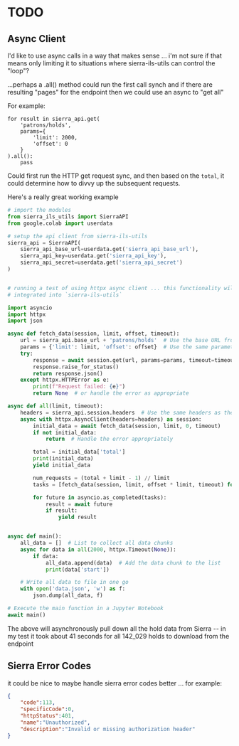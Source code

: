 # TODO

## Async Client

I'd like to use async calls in a way that makes sense ... i'm not sure if that means only limiting it to situations where sierra-ils-utils can control the "loop"? 

...perhaps a .all() method could run the first call synch and if there are resulting "pages" for the endpoint then we could use an async to "get all"

For example:
```
for result in sierra_api.get(
    'patrons/holds',
    params={
        'limit': 2000,
        'offset': 0
    }
).all():
    pass
```

Could first run the HTTP get request sync, and then based on the `total`, it could determine how to divvy up the subsequent requests.

Here's a really great working example

```python
# import the modules
from sierra_ils_utils import SierraAPI
from google.colab import userdata

# setup the api client from sierra-ils-utils
sierra_api = SierraAPI(
    sierra_api_base_url=userdata.get('sierra_api_base_url'),
    sierra_api_key=userdata.get('sierra_api_key'),
    sierra_api_secret=userdata.get('sierra_api_secret')
)


# running a test of using httpx async client ... this functionality will be 
# integrated into `sierra-ils-utils`

import asyncio
import httpx
import json

async def fetch_data(session, limit, offset, timeout):
    url = sierra_api.base_url + 'patrons/holds'  # Use the base URL from the client
    params = {'limit': limit, 'offset': offset}  # Use the same parameters as the client
    try:
        response = await session.get(url, params=params, timeout=timeout)
        response.raise_for_status()
        return response.json()
    except httpx.HTTPError as e:
        print(f"Request failed: {e}")
        return None  # or handle the error as appropriate

async def all(limit, timeout):
    headers = sierra_api.session.headers  # Use the same headers as the client
    async with httpx.AsyncClient(headers=headers) as session:
        initial_data = await fetch_data(session, limit, 0, timeout)
        if not initial_data:
            return  # Handle the error appropriately

        total = initial_data['total']
        print(initial_data)
        yield initial_data

        num_requests = (total + limit - 1) // limit
        tasks = [fetch_data(session, limit, offset * limit, timeout) for offset in range(1, num_requests)]

        for future in asyncio.as_completed(tasks):
            result = await future
            if result:
                yield result


async def main():
    all_data = []  # List to collect all data chunks
    async for data in all(2000, httpx.Timeout(None)):
        if data:
            all_data.append(data)  # Add the data chunk to the list
            print(data['start'])

    # Write all data to file in one go
    with open('data.json', 'w') as f:
        json.dump(all_data, f)

# Execute the main function in a Jupyter Notebook
await main()
```

The above will asynchronously pull down all the hold data from Sierra -- in my test it took about 41 seconds for all 142_029 holds to download from the endpoint


## Sierra Error Codes

it could be nice to maybe handle sierra error codes better ... for example:

```json
{
    "code":113,
    "specificCode":0,
    "httpStatus":401,
    "name":"Unauthorized",
    "description":"Invalid or missing authorization header"
}
```